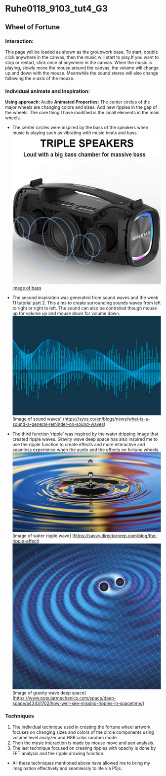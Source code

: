 # Ruhe0118_9103_tut4_G3

## Wheel of Fortune
### Interaction:

This page will be loaded as shown as the groupwork base. To start, double click anywhere in the canvas, then the music will start to play.If you want to stop or restart, click once at anywhere in the canvas. 
When the music is playing, slowly move the mouse around the canvas, the volume will change up and down with the mouse. Meanwhile the sound stereo will also change following the x-axis of the mouse.

### Individual animate and inspiration:

**Using approach:** Audio
**Animated Properties:** The center circles of the major wheels are changing colors and sizes. Add new ripples in the gap of the wheels. The core thing I have modified is the small elements in the main wheels. 
- The center circles were inspired by the bass of the speakers when music is playing such as vibrating with music beats and bass. 
![image of bass](assets/hsa6x55-hopestar-55watt-bluetooth-speakerpower-bank-bass-triple-speakers-6000mah-battery-560_750x.jpg)
[image of bass](https://noco.co.nz/products/hopestar-a6x-55w-big-bluetooth-speaker-big-bass-triple-speakers-6000mah-battery-tws-powerbank)

- The second inspiration was generated from sound waves and the week 11 tutorial part 2. This aims to create surrounding sounds waves from left to right or right to left. The sound can also be controlled though mouse up for volume up and mouse down for volume down. 
![image of sound wave](assets/what-is-a-sound-a-general-reminder-on-sound-waves-919226.webp)
[image of sound waves] (https://syos.co/en/blogs/news/what-is-a-sound-a-general-reminder-on-sound-waves)

- The third function ‘ripple’ was inspired by the water dripping image that created ripple waves. Gravity wave deep space has also inspired me to use the ripple function to create effects and more interactive and seamless experience when the audio and the effects on fortune wheels.
![image of water ripple wave](assets/Screen%20Shot%202024-05-31%20at%2023.30.27.png)
[image of water ripple wave] (https://savvy.directorprep.com/blog/the-ripple-effect)
![image of gravity wave deep space](assets/Screen%20Shot%202024-05-31%20at%2023.30.16.png)
[image of gravity wave deep space] (https://www.popularmechanics.com/space/deep-space/a43431702/how-well-see-missing-ripples-in-spacetime/)


### Techniques
1. The individual technique used in creating the fortune wheel artwork focuses on changing sizes and colors of the circle components using volume level analyzer and HSB color random mode. 
2. Then the music interaction is made by mouse move and pan analysis. 
3. The last technique focused on creating ripples with opacity is done by FFT analysis and the ripple drawing function.

- All these techniques mentioned above have allowed me to bring my imagination effectively and seamlessly to life via P5js. 
